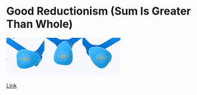 # Good Reductionism (Sum Is Greater Than Whole)

![](vengine.png)

[Link](https://drive.google.com/uc?export=view&id=18wE8NaHsydycnITM_OGuDX3WMrjndPgN)














